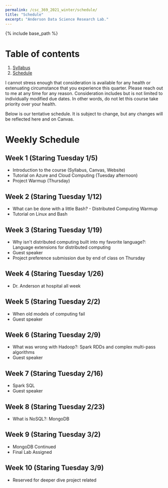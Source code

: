 ```yaml
---
permalink: /csc_369_2021_winter/schedule/
title: "Schedule"
excerpt: "Anderson Data Science Research Lab."
---
```


{% include base_path %}

# Table of contents
1. [Syllabus](/csc_369_2021_winter/)
2. [Schedule](/csc_369_2021_winter/private.html)

I cannot stress enough that consideration is available for any health or
extenuating circumstance that you experience this quarter. Please reach out to me
at any time for any reason. Consideration includes but is not limited to individually
modified due dates. In other words, do not let this course take priority over your health.

Below is our tentative schedule. It is subject to change, but any changes will be reflected here and on Canvas.

# Weekly Schedule
## Week 1 (Staring Tuesday 1/5)
* Introduction to the course (Syllabus, Canvas, Website)
* Tutorial on Azure and Cloud Computing (Tuesday afternoon)
* Project Warmup (Thursday)

## Week 2 (Staring Tuesday 1/12)
* What can be done with a little Bash? - Distributed Computing Warmup
* Tutorial on Linux and Bash

## Week 3 (Staring Tuesday 1/19)
* Why isn't distributed computing built into my favorite language?: Language extensions for distributed computing
* Guest speaker
* Project preference submission due by end of class on Thursday

## Week 4 (Staring Tuesday 1/26)
* Dr. Anderson at hospital all week

## Week 5 (Staring Tuesday 2/2)
* When old models of computing fail
* Guest speaker

## Week 6 (Staring Tuesday 2/9)
* What was wrong with Hadoop?: Spark RDDs and complex multi-pass algorithms
* Guest speaker

## Week 7 (Staring Tuesday 2/16)
* Spark SQL
* Guest speaker

## Week 8 (Staring Tuesday 2/23)
* What is NoSQL?: MongoDB

## Week 9 (Staring Tuesday 3/2)
* MongoDB Continued
* Final Lab Assigned

## Week 10 (Staring Tuesday 3/9)
* Reserved for deeper dive project related
